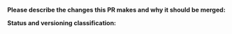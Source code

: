 **Please describe the changes this PR makes and why it should be merged:**



**Status and versioning classification:**

<!--
Please move lines that apply to you out of the comment:
- Code changes have been tested, or there are no code changes
- I know how to update typings and have done so, or typings don't need updating
- This PR changes the bot's usability (commands added / removed)
- This PR includes breaking changes (commands removed or renamed, other files moved or removed)
- This PR **only** includes non-code changes, like changes to the README, etc.
-->